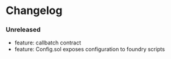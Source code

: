 # Changelog

### Unreleased

- feature: callbatch contract
- feature: Config.sol exposes configuration to foundry scripts
